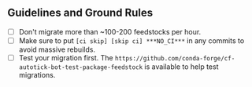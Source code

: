 ## Guidelines and Ground Rules

- [ ] Don't migrate more than ~100-200 feedstocks per hour.
- [ ] Make sure to put `[ci skip] [skip ci] ***NO_CI***` in any commits to
      avoid massive rebuilds.
- [ ] Test your migration first. The `https://github.com/conda-forge/cf-autotick-bot-test-package-feedstock`
      is available to help test migrations.
